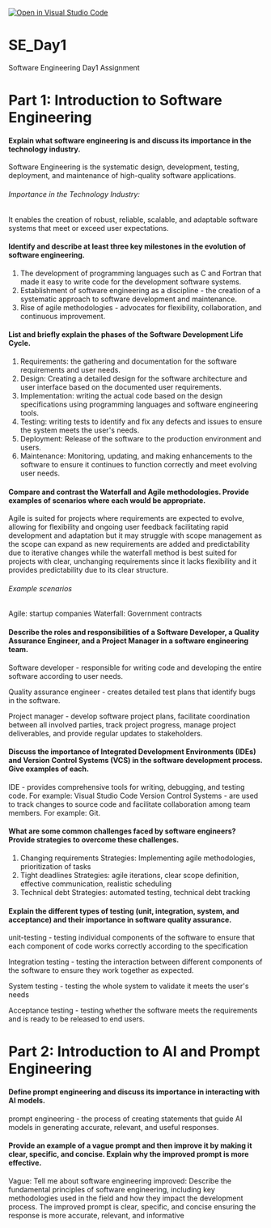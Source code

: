 [![Open in Visual Studio Code](https://classroom.github.com/assets/open-in-vscode-2e0aaae1b6195c2367325f4f02e2d04e9abb55f0b24a779b69b11b9e10269abc.svg)](https://classroom.github.com/online_ide?assignment_repo_id=15533091&assignment_repo_type=AssignmentRepo)
# SE_Day1
Software Engineering Day1 Assignment

# Part 1: Introduction to Software Engineering

#### Explain what software engineering is and discuss its importance in the technology industry.
Software Engineering is the systematic design, development, testing, deployment, and maintenance of high-quality software applications.

###### Importance in the Technology Industry:
It enables the creation of robust, reliable, scalable, and adaptable software systems that meet or exceed user expectations.

#### Identify and describe at least three key milestones in the evolution of software engineering.
1. The development of programming languages such as C and Fortran that made it easy to write code for the development software systems.
2. Establishment of software engineering as a discipline - the creation of a systematic approach to software development and maintenance.
3. Rise of agile methodologies - advocates for flexibility, collaboration, and continuous improvement.

#### List and briefly explain the phases of the Software Development Life Cycle.
1. Requirements: the gathering and documentation for the software requirements and user needs.
2. Design: Creating a detailed design for the software  architecture and user interface based on the documented user requirements.
3. Implementation: writing the actual code based on the design specifications using programming languages and software engineering tools.
4. Testing: writing tests to identify and fix any defects and issues to ensure the system meets the user's needs.
5. Deployment: Release of the software to the production environment and users.
6. Maintenance: Monitoring, updating, and making enhancements to the software to ensure it continues to function correctly and meet evolving user needs.


#### Compare and contrast the Waterfall and Agile methodologies. Provide examples of scenarios where each would be appropriate.
Agile is suited for projects where requirements are expected to evolve, allowing for flexibility and ongoing user feedback facilitating rapid development and adaptation but it may struggle with scope management as the scope can expand as new requirements are added and predictability due to iterative changes while the waterfall method is best suited for projects with clear, unchanging requirements since it lacks flexibility and it provides predictability due to its clear structure.

###### Example scenarios
Agile: startup companies
Waterfall: Government contracts 

#### Describe the roles and responsibilities of a Software Developer, a Quality Assurance Engineer, and a Project Manager in a software engineering team.
Software developer - responsible for writing code and developing the entire software according to user needs.

Quality assurance engineer - creates detailed test plans that identify bugs in the software.

Project manager - develop software project plans, facilitate coordination between all involved parties, track project progress, manage project deliverables, and provide regular updates to stakeholders.

#### Discuss the importance of Integrated Development Environments (IDEs) and Version Control Systems (VCS) in the software development process. Give examples of each.
IDE - provides comprehensive tools for writing, debugging, and testing code. For example: Visual Studio Code
Version Control Systems - are used to track changes to source code and facilitate collaboration among team members. For example: Git.

#### What are some common challenges faced by software engineers? Provide strategies to overcome these challenges.
1. Changing requirements
    Strategies: Implementing agile methodologies, prioritization of tasks
2. Tight deadlines
    Strategies: agile iterations, clear scope definition, effective communication, realistic scheduling
3. Technical debt
    Strategies: automated testing, technical debt tracking

#### Explain the different types of testing (unit, integration, system, and acceptance) and their importance in software quality assurance.
unit-testing - testing individual components of the software to ensure that each component of code works correctly according to the specification

Integration testing - testing the interaction between different components of the software to ensure they work together as expected.

System testing - testing the whole system to validate it meets the user's needs

Acceptance testing - testing whether the software meets the requirements and is ready to be released to end users.

# Part 2: Introduction to AI and Prompt Engineering


#### Define prompt engineering and discuss its importance in interacting with AI models.
prompt engineering - the process of creating statements that guide AI models in generating accurate, relevant, and useful responses.

#### Provide an example of a vague prompt and then improve it by making it clear, specific, and concise. Explain why the improved prompt is more effective.
Vague: Tell me about software engineering
improved: Describe the fundamental principles of software engineering, including key methodologies used in the field and how they impact the development process.
The improved prompt is clear, specific, and concise ensuring the response is more accurate, relevant, and informative
